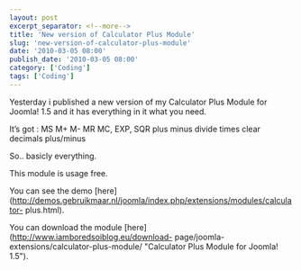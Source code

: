 ```yaml
---
layout: post
excerpt_separator: <!--more-->
title: 'New version of Calculator Plus Module'
slug: 'new-version-of-calculator-plus-module'
date: '2010-03-05 08:00'
publish_date: '2010-03-05 08:00'
category: ['Coding']
tags: ['Coding']
---
```

Yesterday i published a new version of my Calculator Plus Module for Joomla!
1.5 and it has everything in it what you need.  
  
It’s got : MS M+ M- MR MC, EXP, SQR plus minus divide times clear decimals
plus/minus  
  
So.. basicly everything.  
  
This module is usage free.  
  
You can see the demo
[here](http://demos.gebruikmaar.nl/joomla/index.php/extensions/modules/calculator-
plus.html).  
  
You can download the module [here](http://www.iamboredsoiblog.eu/download-
page/joomla-extensions/calculator-plus-module/ "Calculator Plus Module for
Joomla! 1.5").

